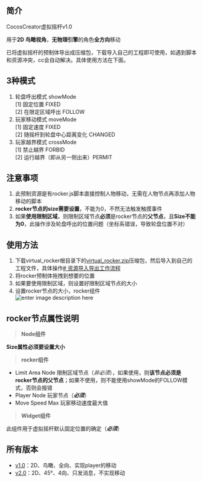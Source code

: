 <h2 id="简介">简介</h2>
<p>CocosCreator虚拟摇杆v1.0</p>
<p>用于<strong>2D 鸟瞰视角</strong>，<strong>无物理引擎</strong>的角色<strong>全方向</strong>移动</p>
<p>已将虚拟摇杆的预制体导出成压缩包，下载导入自己的工程即可使用，如遇到脚本和资源冲突，cc会自动解决。具体使用方法在下面。</p>
<h2 id="种模式">3种模式</h2>
<ol>
<li>轮盘呼出模式 showMode<br>
[1] 固定位置 FIXED<br>
[2] 在限定区域呼出 FOLLOW</li>
<li>玩家移动模式 moveMode<br>
[1] 固定速度 FIXED<br>
[2] 随摇杆到轮盘中心距离变化 CHANGED</li>
<li>玩家越界模式 crossMode<br>
[1] 禁止越界 FORBID<br>
[2] 运行越界（即从另一侧出来）PERMIT</li>
</ol>
<h2 id="注意事项">注意事项</h2>
<ol>
<li>此预制资源是有rocker.js脚本直接控制人物移动，无需在人物节点再添加人物移动的脚本</li>
<li><strong>rocker节点的size需要设置</strong>，不能为0，不然无法触发触摸事件</li>
<li>如果<strong>使用限制区域</strong>，则限制区域节点<strong>必须</strong>是rocker节点的<strong>父节点</strong>，且<strong>Size不能为0</strong>，此操作涉及轮盘呼出的位置问题（坐标系错误，导致轮盘位置不对）</li>
</ol>
<h2 id="使用方法">使用方法</h2>
<ol>
<li>下载virtual_rocker根目录下的<a href="https://github.com/1783492844/virtual_rocker/raw/master/virtual_rocker.zip">virtual_rocker.zip</a>压缩包，然后导入到自己的工程文件，具体操作<a href="https://docs.cocos.com/creator/manual/zh/asset-workflow/import-export.html"># 资源导入导出工作流程</a></li>
<li>将rocker预制体拖拽到想要的位置</li>
<li>如果要使用限制区域，则设置好限制区域节点的大小</li>
<li>设置rocker节点的大小，rocker组件<br>
<img src="https://lh3.googleusercontent.com/Sy60GXiKaBAFt3E9fsXDruc69FFX0YQS5m7Jkk5F3hrkP9RZJdgG4kUiSHZ4oMNpLI9lQSLl97zb" alt="enter image description here" title="rocker属性"></li>
</ol>
<h2 id="rocker节点属性说明">rocker节点属性说明</h2>
<blockquote>
<p><strong>Node组件</strong></p>
</blockquote>
<p><strong>Size属性必须要设置大小</strong></p>
<blockquote>
<p><strong>rocker组件</strong></p>
</blockquote>
<ul>
<li>Limit Area Node 限制区域节点（<em>非必须</em>），如果使用，则<strong>该节点必须是rocker节点的父节点</strong>；如果不使用，则不能使用showMode的FOLLOW模式，否则会报错</li>
<li>Player Node 玩家节点（<em><strong>必须</strong></em>）</li>
<li>Move Speed Max 玩家移动速度最大值</li>
</ul>
<blockquote>
<p><strong>Widget组件</strong></p>
</blockquote>
<p>此组件用于虚拟摇杆默认固定位置的确定（<em><strong>必须</strong></em>）</p>
<h2 id="所有版本">所有版本</h2>
<ul>
<li><a href="https://github.com/1783492844/virtual_rocker">v1.0</a>：2D、鸟瞰、全向、实现player的移动</li>
<li><a href="https://github.com/1783492844/virtual_rocker_2">v2.0</a>：2D、45°、4向、只发消息，不实现移动</li>
</ul>


